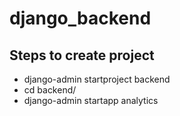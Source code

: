 # django_backend
## Steps to create project
- django-admin startproject backend
- cd backend/
- django-admin startapp analytics